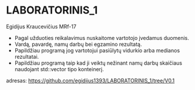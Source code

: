 # LABORATORINIS_1
Egidijus Kraucevičius MRf-17
* Pagal užduoties reikalavimus nuskaitome vartotojo įvedamus duomenis.
* Vardą, pavardę, namų darbų bei egzamino rezultatą.
* Papildžiau programą jog vartotojui pasiūlytų vidurkio arba medianos rezultatai.
* Papildžiau programą taip kad ji veiktų nežinant namų darbų skaičiaus naudojant std::vector tipo konteinerį.

adresas: <https://github.com/egidijus1393/LABORATORINIS_1/tree/V0.1>
